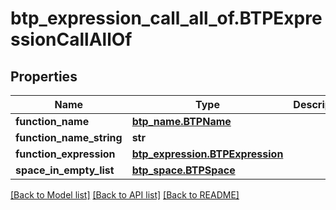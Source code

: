 # btp_expression_call_all_of.BTPExpressionCallAllOf

## Properties
Name | Type | Description | Notes
------------ | ------------- | ------------- | -------------
**function_name** | [**btp_name.BTPName**](BTPName.md) |  | [optional] 
**function_name_string** | **str** |  | [optional] 
**function_expression** | [**btp_expression.BTPExpression**](BTPExpression.md) |  | [optional] 
**space_in_empty_list** | [**btp_space.BTPSpace**](BTPSpace.md) |  | [optional] 

[[Back to Model list]](../README.md#documentation-for-models) [[Back to API list]](../README.md#documentation-for-api-endpoints) [[Back to README]](../README.md)


